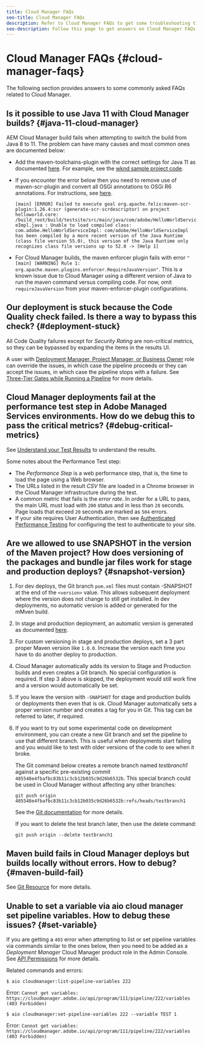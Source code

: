 ```yaml
---
title: Cloud Manager FAQs
seo-title: Cloud Manager FAQs
description: Refer to Cloud Manager FAQs to get some troubleshooting tips
seo-description: Follow this page to get answers on Cloud Manager FAQs
---
```


# Cloud Manager FAQs {#cloud-manager-faqs}

The following section provides answers to some commonly asked FAQs related to Cloud Manager.

## Is it possible to use Java 11 with Cloud Manager builds? {#java-11-cloud-manager}

AEM Cloud Manager build fails when attempting to switch the build from Java 8 to 11. The problem can have many causes and most common ones are documented below:

* Add the maven-toolchains-plugin with the correct settings for Java 11 as documented [here](https://experienceleague.adobe.com/docs/experience-manager-cloud-manager/using/getting-started/create-application-project/using-the-wizard.html?lang=en#getting-started).  For example, see the [wknd sample project code](https://github.com/adobe/aem-guides-wknd/commit/6cb5238cb6b932735dcf91b21b0d835ae3a7fe75).

* If you encounter the error below then you need to remove use of maven-scr-plugin and convert all OSGi annotations to OSGi R6 annotations. For instructions, see [here](https://cqdump.wordpress.com/2019/01/03/from-scr-annotations-to-osgi-annotations/).

   `[main] [ERROR] Failed to execute goal org.apache.felix:maven-scr-plugin:1.26.4:scr (generate-scr-scrdescriptor) on project helloworld.core: /build_root/build/testsite/src/main/java/com/adobe/HelloWorldServiceImpl.java : Unable to load compiled class: com.adobe.HelloWorldServiceImpl: com/adobe/HelloWorldServiceImpl has been compiled by a more recent version of the Java Runtime (class file version 55.0), this version of the Java Runtime only recognizes class file versions up to 52.0 -> [Help 1]`

* For Cloud Manager builds, the maven enforcer plugin fails with error `"[main] [WARNING] Rule 1: org.apache.maven.plugins.enforcer.RequireJavaVersion"`. This is a known issue due to Cloud Manager using a different version of Java to run the maven command versus compiling code. For now, omit `requireJavaVersion` from your maven-enforcer-plugin configurations.

## Our deployment is stuck because the Code Quality check failed. Is there a way to bypass this check? {#deployment-stuck}

All Code Quality failures except for *Security Rating* are non-critical metrics, so they can be bypassed by expanding the items in the results UI.  

A user with [Deployment Manager, Project Manager, or Business Owner](https://experienceleague.adobe.com/docs/experience-manager-cloud-manager/using/requirements/setting-up-users-and-roles.html?lang=en#requirements) role can override the issues, in which case the pipeline proceeds or they can accept the issues, in which case the pipeline stops with a failure.  See [Three-Tier Gates while Running a Pipeline](https://experienceleague.adobe.com/docs/experience-manager-cloud-manager/using/how-to-use/understand-your-test-results.html?lang=en#how-to-use) for more details.

## Cloud Manager deployments fail at the performance test step in Adobe Managed Services environments. How do we debug this to pass the critical metrics? {#debug-critical-metrics}

See [Understand your Test Results](https://experienceleague.adobe.com/docs/experience-manager-cloud-manager/using/how-to-use/understand-your-test-results.html?lang=en#how-to-use) to understand the results.

Some notes about the Performance Test step:

* The *Performance Step* is a web performance step, that is, the time to load the page using a Web browser.
* The URLs listed in the result *CSV* file are loaded in a Chrome browser in the Cloud Manager infrastructure during the test.
* A common metric that fails is the *error rate*. In order for a URL to pass, the main URL must load with `200` status and in less than `20` seconds. Page loads that exceed `20` seconds are marked as `504` errors.
* If your site requires User Authentication, then see [Authenticated Performance Testing](https://experienceleague.adobe.com/docs/experience-manager-cloud-manager/using/how-to-use/configuring-pipeline.html?lang=en#how-to-use) for configuring the test to authenticate to your site.

## Are we allowed to use SNAPSHOT in the version of the Maven project? How does versioning of the packages and bundle jar files work for stage and production deploys? {#snapshot-version}

1. For dev deploys, the Git branch `pom.xml` files must contain -SNAPSHOT at the end of the `<version>` value. This allows subsequent deployment where the version does not change to still get installed. In dev deployments, no automatic version is added or generated for the mMven build.

1. In stage and production deployment, an automatic version is generated as documented [here](https://experienceleague.adobe.com/docs/experience-manager-cloud-manager/using/managing-code/activating-maven-project.html?lang=en#managing-code).

1. For custom versioning in stage and production deploys, set a 3 part proper Maven version like `1.0.0`. Increase the version each time you have to do another deploy to production.

1. Cloud Manager automatically adds its version to Stage and Production builds and even creates a Git branch. No special configuration is required. If step 3 above is skipped, the deployment would still work fine and a version would automatically be set.

1. If you leave the version with `-SNAPSHOT` for stage and production builds or deployments then even that is ok. Cloud Manager automatically sets a proper version number and creates a tag for you in Git. This tag can be referred to later, if required.

1. If you want to try out some experimental code on development environment, you can create a new Git branch and set the pipeline to use that different branch. This is useful when deployments start failing and you would like to test with older versions of the code to see when it broke.

   The Git command below creates a remote branch named *testbranch1* against a specific pre-existing commit `485548e4fbafbc83b11c3cb12b035c9d26b6532b`.  This special branch could be used in Cloud Manager without affecting any other branches:

   `git push origin 485548e4fbafbc83b11c3cb12b035c9d26b6532b:refs/heads/testbranch1`

   See the [Git documentation](https://git-scm.com/book/en/v2/Git-Internals-Git-References) for more details.

   If you want to delete the test branch later, then use the delete command:

   `git push origin --delete testbranch1`

## Maven build fails in Cloud Manager deploys but builds locally without errors. How to debug? {#maven-build-fail}

See [Git Resource](https://github.com/cqsupport/cloud-manager/blob/main/cm-build-step-fails.md) for more details.

## Unable to set a variable via aio cloud manager set pipeline variables. How to debug these issues? {#set-variable} 

If you are getting a `403` error when attempting to list or set pipeline variables via commands similar to the ones below, then you need to be added as a *Deployment Manager* Cloud Manager product role in the Admin Console.  
See [API Permissions](https://www.adobe.io/apis/experiencecloud/cloud-manager/docs.html#!AdobeDocs/cloudmanager-api-docs/master/permissions.md) for more details.

Related commands and errors:

`$ aio cloudmanager:list-pipeline-variables 222`

Error: `Cannot get variables: https://cloudmanager.adobe.io/api/program/111/pipeline/222/variables (403 Forbidden)`

`$ aio cloudmanager:set-pipeline-variables 222 --variable TEST 1`

Error: `Cannot get variables: https://cloudmanager.adobe.io/api/program/111/pipeline/222/variables (403 Forbidden)`
